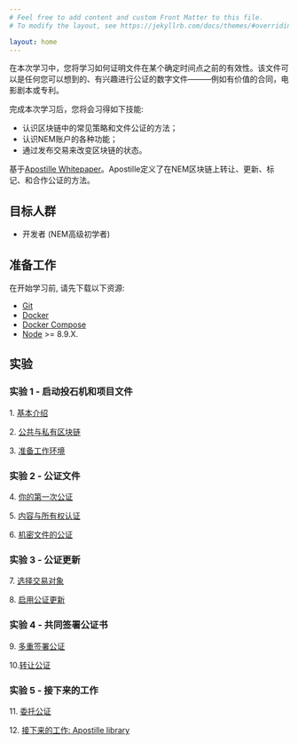 ```yaml
---
# Feel free to add content and custom Front Matter to this file.
# To modify the layout, see https://jekyllrb.com/docs/themes/#overriding-theme-defaults

layout: home
---
```


在本次学习中，您将学习如何证明文件在某个确定时间点之前的有效性。该文件可以是任何您可以想到的、有兴趣进行公证的数字文件———例如有价值的合同，电影剧本或专利。

完成本次学习后，您将会习得如下技能:

- 认识区块链中的常见策略和文件公证的方法；
- 认识NEM账户的各种功能；
- 通过发布交易来改变区块链的状态。

基于[Apostille Whitepaper](https://nem.io/wp-content/themes/nem/files/ApostilleWhitePaper.pdf)。Apostille定义了在NEM区块链上转让、更新、标记、和合作公证的方法。

## 目标人群

* 开发者 (NEM高级初学者)

## 准备工作

在开始学习前, 请先下载以下资源:

* [Git](https://git-scm.com/book/en/v2/Getting-Started-Installing-Git)
* [Docker](https://docs.docker.com/install/)
* [Docker Compose](https://docs.docker.com/compose/install/)
* [Node](https://nodejs.org/en/download/) >= 8.9.X.

## 实验

### 实验 1 - 启动投石机和项目文件

1\. [基本介绍](https://nemtechchina.github.io/nem2-workshop-document-notarization/lessons/introduction/)

2\. [公共与私有区块链](https://nemtechchina.github.io/nem2-workshop-document-notarization/lessons/public-and-private-blockchain/)

3\. [准备工作环境](https://nemtechchina.github.io/nem2-workshop-document-notarization/lessons/prepare-your-workstation/)


### 实验 2 - 公证文件

4\. [你的第一次公证](https://nemtechchina.github.io/nem2-workshop-document-notarization/lessons/first-notarization/)

5\. [内容与所有权认证](https://nemtechchina.github.io/nem2-workshop-document-notarization/lessons/content-and-ownership-verification/)

6\. [机密文件的公证](https://nemtechchina.github.io/nem2-workshop-document-notarization/lessons/confidential-notarization/)

### 实验 3 - 公证更新

7\. [选择交易对象](https://nemtechchina.github.io/nem2-workshop-document-notarization/lessons/recipient/)

8\. [启用公证更新](https://nemtechchina.github.io/nem2-workshop-document-notarization/lessons/notarization-updates/)

### 实验 4 - 共同签署公证书

9\. [多重签署公证](https://nemtechchina.github.io/nem2-workshop-document-notarization/lessons/co-signed-notarization/)

10\.[转让公证](https://nemtechchina.github.io/nem2-workshop-document-notarization/lessons/transfer-notarization/)


### 实验 5 - 接下来的工作

11\. [委托公证](https://nemtechchina.github.io/nem2-workshop-document-notarization/lessons/delegated-notarization/)

12\. [接下来的工作: Apostille library](https://nemtechchina.github.io/nem2-workshop-document-notarization/lessons/future-work/)
